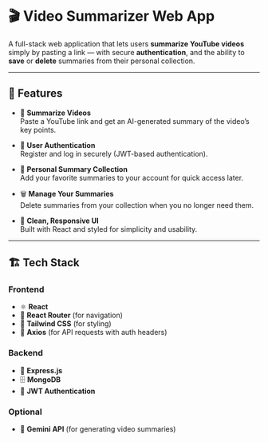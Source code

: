 # 🎬 Video Summarizer Web App

A full-stack web application that lets users **summarize YouTube videos** simply by pasting a link — with secure **authentication**, and the ability to **save** or **delete** summaries from their personal collection.

---

## 🚀 Features

- 🔗 **Summarize Videos**  
  Paste a YouTube link and get an AI-generated summary of the video’s key points.

- 👤 **User Authentication**  
  Register and log in securely (JWT-based authentication).

- 💾 **Personal Summary Collection**  
  Add your favorite summaries to your account for quick access later.

- 🗑️ **Manage Your Summaries**  
  Delete summaries from your collection when you no longer need them.

- 🎨 **Clean, Responsive UI**  
  Built with React and styled for simplicity and usability.

---

## 🏗️ Tech Stack

### Frontend
- ⚛️ **React**
- 🧭 **React Router** (for navigation)
- 🎨 **Tailwind CSS** (for styling)
- 🔐 **Axios** (for API requests with auth headers)

### Backend
- 🐍  **Express.js**
- 🗄️ **MongoDB**
- 🔑 **JWT Authentication**

### Optional
- 🧠 **Gemini API** (for generating video summaries)

